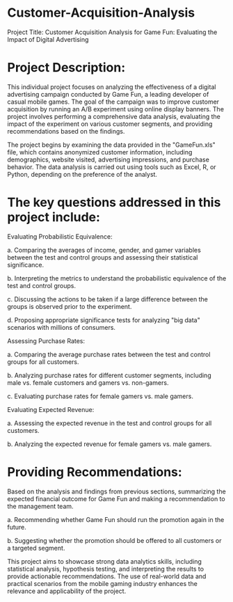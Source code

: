 # Customer-Acquisition-Analysis

Project Title: Customer Acquisition Analysis for Game Fun: Evaluating the Impact of Digital Advertising

# Project Description:

This individual project focuses on analyzing the effectiveness of a digital advertising campaign conducted by Game Fun, a leading developer of casual mobile games. The goal of the campaign was to improve customer acquisition by running an A/B experiment using online display banners. The project involves performing a comprehensive data analysis, evaluating the impact of the experiment on various customer segments, and providing recommendations based on the findings.

The project begins by examining the data provided in the "GameFun.xls" file, which contains anonymized customer information, including demographics, website visited, advertising impressions, and purchase behavior. The data analysis is carried out using tools such as Excel, R, or Python, depending on the preference of the analyst.

# The key questions addressed in this project include:

Evaluating Probabilistic Equivalence:

a. Comparing the averages of income, gender, and gamer variables between the test and control groups and assessing their statistical significance.

b. Interpreting the metrics to understand the probabilistic equivalence of the test and control groups.

c. Discussing the actions to be taken if a large difference between the groups is observed prior to the experiment.

d. Proposing appropriate significance tests for analyzing "big data" scenarios with millions of consumers.


Assessing Purchase Rates:

a. Comparing the average purchase rates between the test and control groups for all customers.

b. Analyzing purchase rates for different customer segments, including male vs. female customers and gamers vs. non-gamers.

c. Evaluating purchase rates for female gamers vs. male gamers.

Evaluating Expected Revenue:

a. Assessing the expected revenue in the test and control groups for all customers.

b. Analyzing the expected revenue for female gamers vs. male gamers.

# Providing Recommendations:
Based on the analysis and findings from previous sections, summarizing the expected financial outcome for Game Fun and making a recommendation to the management team.

a. Recommending whether Game Fun should run the promotion again in the future.

b. Suggesting whether the promotion should be offered to all customers or a targeted segment.

This project aims to showcase strong data analytics skills, including statistical analysis, hypothesis testing, and interpreting the results to provide actionable recommendations. The use of real-world data and practical scenarios from the mobile gaming industry enhances the relevance and applicability of the project.





